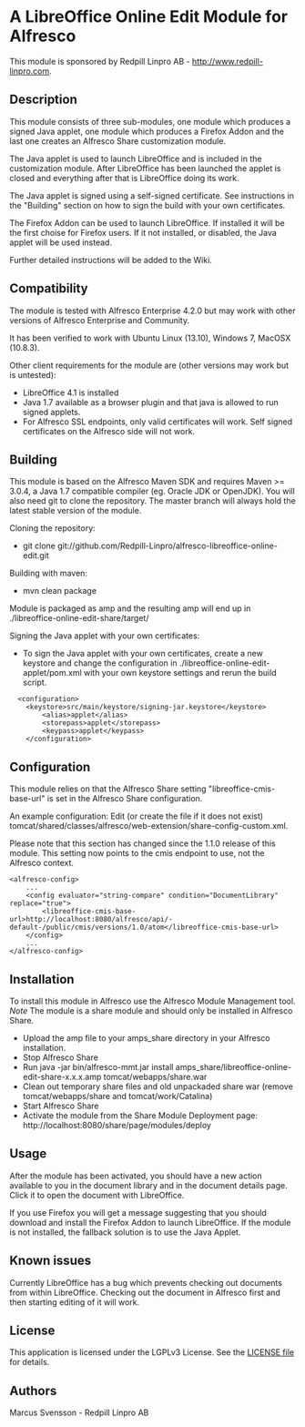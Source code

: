 A LibreOffice Online Edit Module for Alfresco
=============================================

This module is sponsored by Redpill Linpro AB - http://www.redpill-linpro.com.

Description
-----------

This module consists of three sub-modules, one module which produces a signed Java applet, one module which produces a Firefox Addon and the last one creates an Alfresco Share customization module.

The Java applet is used to launch LibreOffice and is included in the customization module. After LibreOffice has been launched the applet is closed and everything after that is LibreOffice doing its work.

The Java applet is signed using a self-signed certificate. See instructions in the "Building" section on how to sign the build with your own certificates.

The Firefox Addon can be used to launch LibreOffice. If installed it will be the first choise for Firefox users. If it not installed, or disabled, the Java applet will be used instead.

Further detailed instructions will be added to the Wiki.

Compatibility
-------------

The module is tested with Alfresco Enterprise 4.2.0 but may work with other versions of Alfresco Enterprise and Community.

It has been verified to work with Ubuntu Linux (13.10), Windows 7, MacOSX (10.8.3).

Other client requirements for the module are (other versions may work but is untested):
* LibreOffice 4.1 is installed
* Java 1.7 available as a browser plugin and that java is allowed to run signed applets.
* For Alfresco SSL endpoints, only valid certificates will work. Self signed certificates on the Alfresco side will not work.

Building
--------

This module is based on the Alfresco Maven SDK and requires Maven >= 3.0.4, a Java 1.7 compatible compiler (eg. Oracle JDK or OpenJDK). You will also need git to clone the repository. The master branch will always hold the latest stable version of the module. 

Cloning the repository:
* git clone git://github.com/Redpill-Linpro/alfresco-libreoffice-online-edit.git

Building with maven:
* mvn clean package

Module is packaged as amp and the resulting amp will end up in ./libreoffice-online-edit-share/target/

Signing the Java applet with your own certificates:
* To sign the Java applet with your own certificates, create a new keystore and change the configuration in ./libreoffice-online-edit-applet/pom.xml with your own keystore settings and rerun the build script.

```
  <configuration>
    <keystore>src/main/keystore/signing-jar.keystore</keystore>
		<alias>applet</alias>
		<storepass>applet</storepass>
		<keypass>applet</keypass>
	</configuration>
```

Configuration
-------------

This module relies on that the Alfresco Share setting "libreoffice-cmis-base-url" is set in the Alfresco Share configuration.

An example configuration:
Edit (or create the file if it does not exist) tomcat/shared/classes/alfresco/web-extension/share-config-custom.xml.

Please note that this section has changed since the 1.1.0 release of this module. This setting now points to the cmis endpoint to use, not the Alfresco context.

```
<alfresco-config>
	...
	<config evaluator="string-compare" condition="DocumentLibrary" replace="true">
		<libreoffice-cmis-base-url>http://localhost:8080/alfresco/api/-default-/public/cmis/versions/1.0/atom</libreoffice-cmis-base-url>
	</config>
	...
</alfresco-config>
```


Installation
------------

To install this module in Alfresco use the Alfresco Module Management tool. *Note* The module is a share module and should only be installed in Alfresco Share. 

* Upload the amp file to your amps_share directory in your Alfresco installation.
* Stop Alfresco Share
* Run java -jar bin/alfresco-mmt.jar install amps_share/libreoffice-online-edit-share-x.x.x.amp tomcat/webapps/share.war 
* Clean out temporary share files and old unpackaded share war (remove tomcat/webapps/share and tomcat/work/Catalina)
* Start Alfresco Share
* Activate the module from the Share Module Deployment page: http://localhost:8080/share/page/modules/deploy

Usage
-----

After the module has been activated, you should have a new action available to you in the document library and in the document details page. Click it to open the document with LibreOffice.

If you use Firefox you will get a message suggesting that you should download and install the Firefox Addon to launch LibreOffice. If the module is not installed, the fallback solution is to use the Java Applet.

Known issues
------------
Currently LibreOffice has a bug which prevents checking out documents from within LibreOffice. Checking out the document in Alfresco first and then starting editing of it will work.

License
-------

This application is licensed under the LGPLv3 License. See the [LICENSE file](LICENSE) for details.

Authors
-------

Marcus Svensson - Redpill Linpro AB
